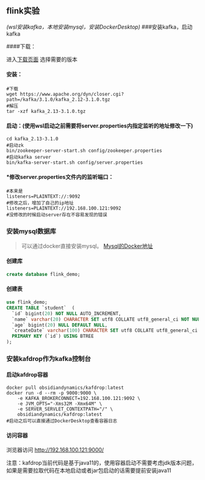 ## flink实验
*(wsl安装kafka，本地安装mysql，安装DockerDesktop)*
###安装kafka，启动kafka

####下载：

进入[下载页面](https://kafka.apache.org/downloads) 选择需要的版本

#### 安装：
```shell
#下载
wget https://www.apache.org/dyn/closer.cgi?path=/kafka/3.1.0/kafka_2.12-3.1.0.tgz
#解压
tar -xzf kafka_2.13-3.1.0.tgz
```
#### 启动：(使用wsl启动之前需要将server.properties内指定监听的地址修改一下)
```shell
cd kafka_2.13-3.1.0
#启动zk
bin/zookeeper-server-start.sh config/zookeeper.properties
#启动kafka server
bin/kafka-server-start.sh config/server.properties
```
#### *修改server.properties文件内的监听端口：
```shell
#本来是
listeners=PLAINTEXT://:9092
#修改之后，增加了自己的ip地址
listeners=PLAINTEXT://192.168.100.121:9092
#没修改的时候启动server存在不容易发现的错误
```
### 安装mysql数据库
> 可以通过docker直接安装mysql。 [Mysql的Docker地址](https://registry.hub.docker.com/_/mysql)
#### 创建库
```sql
create database flink_demo;
```
#### 创建表
```sql
use flink_demo;
CREATE TABLE `student`  (
  `id` bigint(20) NOT NULL AUTO_INCREMENT,
  `name` varchar(20) CHARACTER SET utf8 COLLATE utf8_general_ci NOT NULL,
  `age` bigint(20) NULL DEFAULT NULL,
  `createDate` varchar(100) CHARACTER SET utf8 COLLATE utf8_general_ci NULL DEFAULT NULL,
  PRIMARY KEY (`id`) USING BTREE
);
```

### 安装kafdrop作为kafka控制台
#### 启动kafdrop容器
```shell
docker pull obsidiandynamics/kafdrop:latest
docker run -d --rm -p 9000:9000 \
    -e KAFKA_BROKERCONNECT=192.168.100.121:9092 \
    -e JVM_OPTS="-Xms32M -Xmx64M" \
    -e SERVER_SERVLET_CONTEXTPATH="/" \
    obsidiandynamics/kafdrop:latest
#启动之后可以直接通过DockerDesktop查看容器日志
```
#### 访问容器
浏览器访问 http://192.168.100.121:9000/

注意：kafdrop当前代码是基于java11的，使用容器启动不需要考虑jdk版本问题，如果是需要拉取代码在本地启动或者jar包启动的话需要提前安装java11

